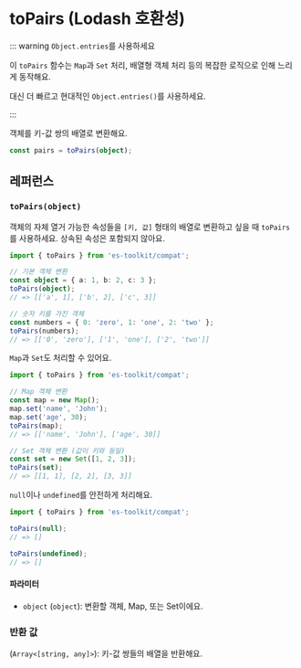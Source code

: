 # toPairs (Lodash 호환성)

::: warning `Object.entries`를 사용하세요

이 `toPairs` 함수는 `Map`과 `Set` 처리, 배열형 객체 처리 등의 복잡한 로직으로 인해 느리게 동작해요.

대신 더 빠르고 현대적인 `Object.entries()`를 사용하세요.

:::

객체를 키-값 쌍의 배열로 변환해요.

```typescript
const pairs = toPairs(object);
```

## 레퍼런스

### `toPairs(object)`

객체의 자체 열거 가능한 속성들을 `[키, 값]` 형태의 배열로 변환하고 싶을 때 `toPairs`를 사용하세요. 상속된 속성은 포함되지 않아요.

```typescript
import { toPairs } from 'es-toolkit/compat';

// 기본 객체 변환
const object = { a: 1, b: 2, c: 3 };
toPairs(object);
// => [['a', 1], ['b', 2], ['c', 3]]

// 숫자 키를 가진 객체
const numbers = { 0: 'zero', 1: 'one', 2: 'two' };
toPairs(numbers);
// => [['0', 'zero'], ['1', 'one'], ['2', 'two']]
```

`Map`과 `Set`도 처리할 수 있어요.

```typescript
import { toPairs } from 'es-toolkit/compat';

// Map 객체 변환
const map = new Map();
map.set('name', 'John');
map.set('age', 30);
toPairs(map);
// => [['name', 'John'], ['age', 30]]

// Set 객체 변환 (값이 키와 동일)
const set = new Set([1, 2, 3]);
toPairs(set);
// => [[1, 1], [2, 2], [3, 3]]
```

`null`이나 `undefined`를 안전하게 처리해요.

```typescript
import { toPairs } from 'es-toolkit/compat';

toPairs(null);
// => []

toPairs(undefined);
// => []
```

#### 파라미터

- `object` (`object`): 변환할 객체, Map, 또는 Set이에요.

### 반환 값

(`Array<[string, any]>`): 키-값 쌍들의 배열을 반환해요.
